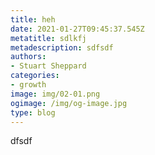```yaml
---
title: heh
date: 2021-01-27T09:45:37.545Z
metatitle: sdlkfj
metadescription: sdfsdf
authors:
- Stuart Sheppard
categories:
- growth
image: img/02-01.png
ogimage: /img/og-image.jpg
type: blog
---
```

dfsdf
